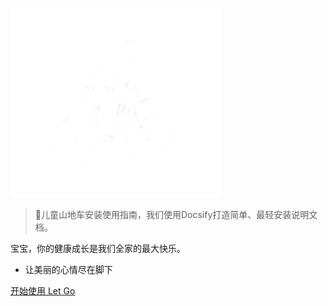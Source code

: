 <!-- _coverpage.md -->

![logo](img/logo.png)

> 💪儿童山地车安装使用指南，我们使用Docsify打造简单、最轻安装说明文档。

 宝宝，你的健康成长是我们全家的最大快乐。
 - 让美丽的心情尽在脚下


[开始使用 Let Go](/README.md)